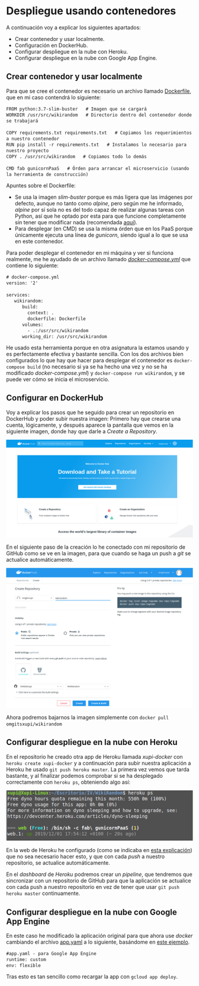 # Despliegue usando contenedores

A continuación voy a explicar los siguientes apartados:
- Crear contenedor y usar localmente.
- Configuración en DockerHub.
- Configurar despliegue en la nube con Heroku.
- Configurar despliegue en la nube con Google App Engine.
## Crear contenedor y usar localmente
Para que se cree el contenedor es necesario un archivo llamado [Dockerfile](https://github.com/OMGitsXupi/WikiRandom/blob/master/Dockerfile), que en mi caso contendrá lo siguiente:

```
FROM python:3.7-slim-buster   # Imagen que se cargará
WORKDIR /usr/src/wikirandom   # Directorio dentro del contenedor donde se trabajará

COPY requirements.txt requirements.txt   # Copiamos los requerimientos a nuestro contenedor
RUN pip install -r requirements.txt   # Instalamos lo necesario para nuestro proyecto
COPY . /usr/src/wikirandom   # Copiamos todo lo demás

CMD fab gunicornPaaS   # Órden para arrancar el microservicio (usando la herramienta de construcción)
```
Apuntes sobre el Dockerfile:
- Se usa la imagen _slim-buster_ porque es más ligera que las imágenes por defecto, aunque no tanto como _alpine_, pero según me he informado, _alpine_ por sí sola no es del todo capaz de realizar algunas tareas con Python, así que he optado por esta para que funcione completamente sin tener que modificar nada (recomendada [aquí](https://pythonspeed.com/articles/base-image-python-docker-images/)).
- Para desplegar (en CMD) se usa la misma órden que en los PaaS porque únicamente ejecuta una línea de _gunicorn_, siendo igual a lo que se usa en este contenedor.

Para poder desplegar el contenedor en mi máquina y ver si funciona realmente, me he ayudado de un archivo llamado  [_docker-compose.yml_](https://github.com/GoogleCloudPlatform/appengine-custom-runtimes-samples/blob/master/nginx/docker-compose.yml) que contiene lo siguiente:
```
# docker-compose.yml
version: '2'

services:
   wikirandom:
      build:
        context: .
        dockerfile: Dockerfile
      volumes:
        - .:/usr/src/wikirandom
      working_dir: /usr/src/wikirandom
```
He usado esta herramienta porque en otra asignatura la estamos usando y es perfectamente efectiva y bastante sencilla. Con los dos archivos bien configurados lo que hay que hacer para desplegar el contenedor es `docker-compose build` (no necesario si ya se ha hecho una vez y no se ha modificado _docker-compose.yml_) y `docker-compose run wikirandom`, y se puede ver cómo se inicia el microservicio.

## Configurar en DockerHub
Voy a explicar los pasos que he seguido para crear un repositorio en DockerHub y poder subir nuestra imagen:
Primero hay que crearse una cuenta, lógicamente, y después aparece la pantalla que vemos en la siguiente imagen, donde hay que darle a _Create a Repository_.

![](dockerhub1.png)

En el siguiente paso de la creación lo he conectado con mi repositorio de GitHub como se ve en la imagen, para que cuando se haga un push a _git_ se actualice automáticamente.

![](dockerhub2.png)

Ahora podremos bajarnos la imagen simplemente con `docker pull omgitsxupi/wikirandom`

## Configurar despliegue en la nube con Heroku

En el repositorio he creado otra app de Heroku llamada _xupi-docker_ con `heroku create xupi-docker`  y a continuación para subir nuestra aplicación a Heroku he usado `git push heroku master`. La primera vez vemos que tarda bastante, y al finalizar podemos comprobar si se ha desplegado correctamente con `heroku ps`, obteniendo algo así:

![](dockerheroku.png)

En la web de Heroku he configurado (como se indicaba en [esta explicación](heroku.md)) que no sea necesario hacer esto, y que con cada _push_ a nuestro repositorio, se actualice automáticamente.

En el _dashboard_ de _Heroku_ podremos crear un _pipeline_, que tendremos que sincronizar con un repositorio de GitHub para que la aplicación se actualice con cada push a nuestro repositorio en vez de tener que usar `git push heroku master` continuamente.

## Configurar despliegue en la nube con Google App Engine

En este caso he modificado la aplicación original para que ahora use _docker_ cambiando el archivo [app.yaml](https://github.com/OMGitsXupi/WikiRandom/blob/master/app.yaml) a lo siguiente, basándome en [este ejemplo](https://github.com/GoogleCloudPlatform/appengine-custom-runtimes-samples/blob/master/nginx/app.yaml).
```
#app.yaml - para Google App Engine
runtime: custom
env: flexible
```
Tras esto es tan sencillo como recargar la app con `gcloud app deploy`.
